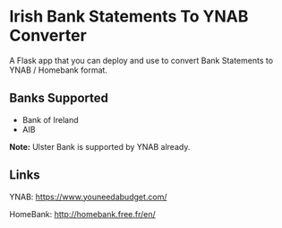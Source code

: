 # Irish Bank Statements To YNAB Converter

A Flask app that you can deploy and use to convert Bank Statements to YNAB / Homebank format.

## Banks Supported
* Bank of Ireland
* AIB

**Note:** Ulster Bank is supported by YNAB already.


## Links
YNAB: https://www.youneedabudget.com/

HomeBank: http://homebank.free.fr/en/
